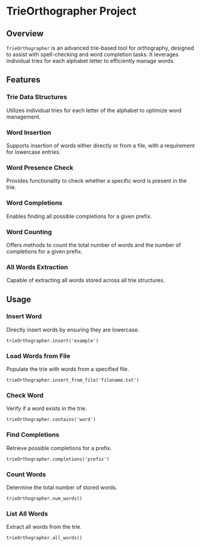# TrieOrthographer Project

## Overview
`TrieOrthographer` is an advanced trie-based tool for orthography, designed to assist with spell-checking and word completion tasks. It leverages individual tries for each alphabet letter to efficiently manage words.

## Features

### Trie Data Structures
Utilizes individual tries for each letter of the alphabet to optimize word management.

### Word Insertion
Supports insertion of words either directly or from a file, with a requirement for lowercase entries.

### Word Presence Check
Provides functionality to check whether a specific word is present in the trie.

### Word Completions
Enables finding all possible completions for a given prefix.

### Word Counting
Offers methods to count the total number of words and the number of completions for a given prefix.

### All Words Extraction
Capable of extracting all words stored across all trie structures.

## Usage

### Insert Word
Directly insert words by ensuring they are lowercase.

`trieOrthographer.insert('example')`

### Load Words from File
Populate the trie with words from a specified file.

`trieOrthographer.insert_from_file('filename.txt')`

### Check Word
Verify if a word exists in the trie.

`trieOrthographer.contains('word')`

### Find Completions
Retrieve possible completions for a prefix.

`trieOrthographer.completions('prefix')`

### Count Words
Determine the total number of stored words.

`trieOrthographer.num_words()`

### List All Words
Extract all words from the trie.

`trieOrthographer.all_words()`
